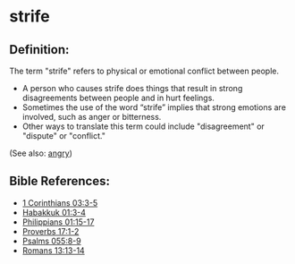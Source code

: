 # strife #

## Definition: ##

The term "strife" refers to physical or emotional conflict between people.

* A person who causes strife does things that result in strong disagreements between people and in hurt feelings.
* Sometimes the use of the word “strife” implies that strong emotions are involved, such as anger or bitterness.
* Other ways to translate this term could include "disagreement" or "dispute" or "conflict."

(See also: [angry](../other/angry.md))

## Bible References: ##

* [1 Corinthians 03:3-5](en/tn/1co/help/03/03)
* [Habakkuk 01:3-4](en/tn/hab/help/01/03)
* [Philippians 01:15-17](en/tn/php/help/01/15)
* [Proverbs 17:1-2](en/tn/pro/help/17/01)
* [Psalms 055:8-9](en/tn/psa/help/55/08)
* [Romans 13:13-14](en/tn/rom/help/13/13)